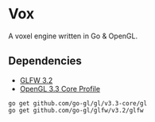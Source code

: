 # Vox
A voxel engine written in Go & OpenGL.

## Dependencies

- [GLFW 3.2](https://github.com/go-gl/glfw)
- [OpenGL 3.3 Core Profile](https://github.com/go-gl/gl)

```
go get github.com/go-gl/gl/v3.3-core/gl
go get github.com/go-gl/glfw/v3.2/glfw
```